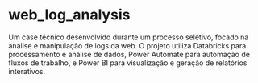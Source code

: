 # web_log_analysis
Um case técnico desenvolvido durante um processo seletivo, focado na análise e manipulação de logs da web. O projeto utiliza Databricks para processamento e análise de dados, Power Automate para automação de fluxos de trabalho, e Power BI para visualização e geração de relatórios interativos.
